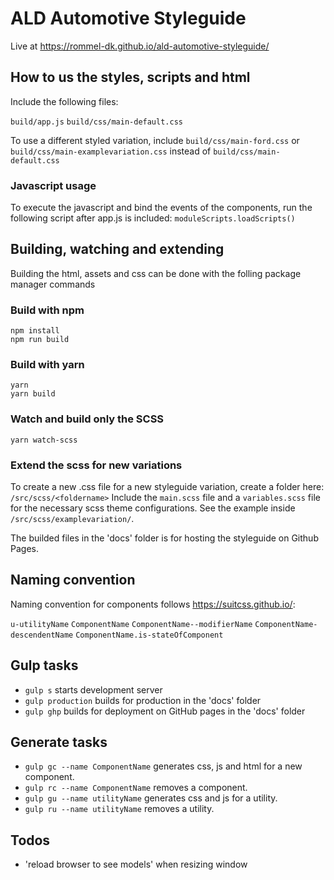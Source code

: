 # ALD Automotive Styleguide

Live at https://rommel-dk.github.io/ald-automotive-styleguide/

## How to us the styles, scripts and html

Include the following files:

`build/app.js`
`build/css/main-default.css`

To use a different styled variation, include 
`build/css/main-ford.css` 
or 
`build/css/main-examplevariation.css` 
instead of
`build/css/main-default.css`

### Javascript usage
To execute the javascript and bind the events of the components, run the following script after app.js is included:
`moduleScripts.loadScripts()`

## Building, watching and extending
Building the html, assets and css can be done with the folling package manager commands
### Build with npm
```
npm install
npm run build
```

### Build with yarn
```
yarn
yarn build
```

### Watch and build only the SCSS
`yarn watch-scss`

### Extend the scss for new variations
To create a new .css file for a new styleguide variation, create a folder here:
`/src/scss/<foldername>`
Include the `main.scss` file and a `variables.scss` file for the necessary scss theme configurations. See the example inside `/src/scss/examplevariation/`.


The builded files in the 'docs' folder is for hosting the styleguide on Github Pages.



## Naming convention
Naming convention for components follows https://suitcss.github.io/:

`u-utilityName`
`ComponentName`
`ComponentName--modifierName`
`ComponentName-descendentName`
`ComponentName.is-stateOfComponent`

## Gulp tasks
- `gulp s` starts development server
- `gulp production` builds for production in the 'docs' folder
- `gulp ghp` builds for deployment on GitHub pages in the 'docs' folder

## Generate tasks
- `gulp gc --name ComponentName` generates css, js and html for a new component.
- `gulp rc --name ComponentName` removes a component.
- `gulp gu --name utilityName` generates css and js for a utility.
- `gulp ru --name utilityName` removes a utility.

## Todos
- 'reload browser to see models' when resizing window
